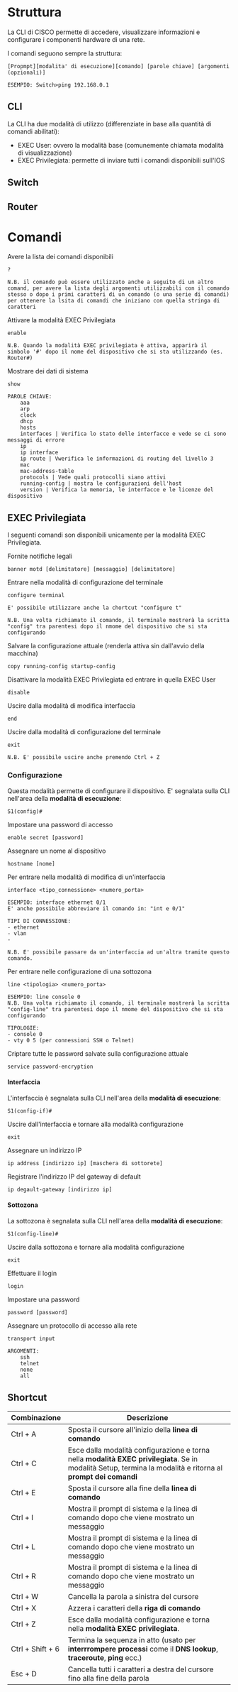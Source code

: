 # Struttura
La CLI di CISCO permette di accedere, visualizzare informazioni e configurare i componenti hardware di una rete.

I comandi seguono sempre la struttura:
```
[Propmpt][modalita' di esecuzione][comando] [parole chiave] [argomenti (opzionali)]
```
	ESEMPIO: Switch>ping 192.168.0.1

## CLI
La CLI ha due modalità di utilizzo (differenziate in base alla quantità di comandi abilitati):
- EXEC User: ovvero la modalità base (comunemente chiamata modalità di visualizzazione)
- EXEC Privilegiata: permette di inviare tutti i comandi disponibili sull'IOS

## Switch

## Router

# Comandi

Avere la lista dei comandi disponibili
```cisco
?
```
	N.B. il comando può essere utilizzato anche a seguito di un altro comand, per avere la lista degli argomenti utilizzabili con il comando stesso o dopo i primi caratteri di un comando (o una serie di comandi) per ottenere la lsita di comandi che iniziano con quella stringa di caratteri

Attivare la modalità EXEC Privilegiata
```cisco
enable
```
	N.B. Quando la modalità EXEC privilegiata è attiva, apparirà il simbolo '#' dopo il nome del dispositivo che si sta utilizzando (es. Router#)

Mostrare dei dati di sistema
```cisco
show
```
	PAROLE CHIAVE:
		aaa
		arp
		clock
		dhcp
		hosts
		interfaces | Verifica lo stato delle interfacce e vede se ci sono messaggi di errore
		ip
		ip interface
		ip route | Vwerifica le informazioni di routing del livello 3
		mac
		mac-address-table
		protocols | Vede quali protocolli siano attivi
		running-config | mostra le configurazioni dell'host
		version | Verifica la memoria, le interfacce e le licenze del dispositivo

## EXEC Privilegiata
I seguenti comandi son disponibili unicamente per la modalità EXEC Privilegiata.

Fornite notifiche legali
```cisco
banner motd [delimitatore] [messaggio] [delimitatore]
```

Entrare nella modalità di configurazione del terminale
```cisco
configure terminal
```
	E' possibile utilizzare anche la chortcut "configure t"
	
	N.B. Una volta richiamato il comando, il terminale mostrerà la scritta "config" tra parentesi dopo il nmome del dispositivo che si sta configurando

Salvare la configurazione attuale (renderla attiva sin dall'avvio della macchina)
```cisco
copy running-config startup-config
```

Disattivare la modalità EXEC Privilegiata ed entrare in quella EXEC User
```cisco
disable
```

Uscire dalla modalità di modifica interfaccia
```cisco
end
```

Uscire dalla modalità di configurazione del terminale
```cisco
exit
```
	N.B. E' possibile uscire anche premendo Ctrl + Z

### Configurazione
Questa modalità permette di configurare il dispositivo. E' segnalata sulla CLI nell'area della **modalità di esecuzione**:
```cisco
S1(config)#
```

Impostare una password di accesso
```cisco
enable secret [password]
```

Assegnare un nome al dispositivo
```cisco
hostname [nome]
```

Per entrare nella modalità di modifica di un'interfaccia
```cisco
interface <tipo_connessione> <numero_porta>
```
	ESEMPIO: interface ethernet 0/1
	E' anche possibile abbreviare il comando in: "int e 0/1" 
	
	TIPI DI CONNESSIONE:
	- ethernet
	- vlan
	- 
	
	N.B. E' possibile passare da un'interfaccia ad un'altra tramite questo comando.

Per entrare nelle configurazione di una sottozona
```cisco
line <tipologia> <numero_porta>
```
	ESEMPIO: line console 0
	N.B. Una volta richiamato il comando, il terminale mostrerà la scritta "config-line" tra parentesi dopo il nmome del dispositivo che si sta configurando
	
	TIPOLOGIE:
	- console 0
	- vty 0 5 (per connessioni SSH o Telnet)

Criptare tutte le password salvate sulla configurazione attuale
```cisco
service password-encryption
```

#### Interfaccia
L'interfaccia è segnalata sulla CLI nell'area della **modalità di esecuzione**:
```cisco
S1(config-if)#
```

Uscire dall'interfaccia e tornare alla modalità configurazione
```cisco
exit
```

Assegnare un indirizzo IP
```cisco
ip address [indirizzo ip] [maschera di sottorete]
```

Registrare l'indirizzo IP del gateway di default
```cisco
ip degault-gateway [indirizzo ip]
```

#### Sottozona
La sottozona è segnalata sulla CLI nell'area della **modalità di esecuzione**:
```cisco
S1(config-line)#
```

Uscire dalla sottozona e tornare alla modalità configurazione
```cisco
exit
```

Effettuare il login
```cisco
login
```

Impostare una password
```cisco
password [password]
```

Assegnare un protocollo di accesso alla rete
```cisco
transport input
```
	ARGOMENTI:
		ssh
		telnet
		none
		all

## Shortcut

| Combinazione     | Descrizione                                                                                                                                                    |
| ---------------- | -------------------------------------------------------------------------------------------------------------------------------------------------------------- |
| Ctrl + A         | Sposta il cursore all'inizio della **linea di comando**                                                                                                        |
| Ctrl + C         | Esce dalla modalità configurazione e torna nella **modalità EXEC privilegiata**. Se in modalità Setup, termina la modalità e ritorna al **prompt dei comandi** |
| Ctrl + E         | Sposta il cursore alla fine della **linea di comando**                                                                                                         |
| Ctrl + I         | Mostra il prompt di sistema e la linea di comando dopo che viene mostrato un messaggio                                                                         |
| Ctrl + L         | Mostra il prompt di sistema e la linea di comando dopo che viene mostrato un messaggio                                                                         |
| Ctrl + R         | Mostra il prompt di sistema e la linea di comando dopo che viene mostrato un messaggio                                                                         |
| Ctrl + W         | Cancella la parola a sinistra del cursore                                                                                                                      |
| Ctrl + X         | Azzera i caratteri della **riga di comando**                                                                                                                   |
| Ctrl + Z         | Esce dalla modalità configurazione e torna nella **modalità EXEC privilegiata**.                                                                               |
| Ctrl + Shift + 6 | Termina la sequenza in atto (usato per **interrrompere processi** come il **DNS lookup**, **traceroute**, **ping** ecc.)                                       |
| Esc + D          | Cancella tutti i caratteri a destra del cursore fino alla fine della parola                                                                                    |
